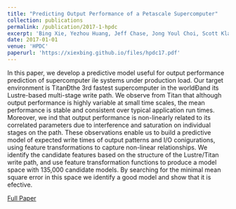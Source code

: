 ```yaml
---
title: "Predicting Output Performance of a Petascale Supercomputer"
collection: publications
permalink: /publication/2017-1-hpdc
excerpt: 'Bing Xie, Yezhou Huang, Jeff Chase, Jong Youl Choi, Scott Klasky, Jay Lofstead, Sarp Oral'
date: 2017-01-01
venue: 'HPDC'
paperurl: 'https://xiexbing.github.io/files/hpdc17.pdf'
---
```

In this paper, we develop a predictive model useful for output performance prediction of supercomputer ile systems under production
load. Our target environment is TitanÐthe 3rd fastest supercomputer in the worldÐand its Lustre-based multi-stage write path.
We observe from Titan that although output performance is highly
variable at small time scales, the mean performance is stable and
consistent over typical application run times. Moreover, we ind
that output performance is non-linearly related to its correlated parameters due to interference and saturation on individual stages on
the path. These observations enable us to build a predictive model
of expected write times of output patterns and I/O conigurations,
using feature transformations to capture non-linear relationships.
We identify the candidate features based on the structure of the
Lustre/Titan write path, and use feature transformation functions
to produce a model space with 135,000 candidate models. By searching for the minimal mean square error in this space we identify a
good model and show that it is efective.


[Full Paper](https://xiexbing.github.io/files/hpdc17.pdf)
